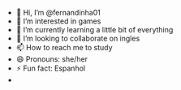 - 👋 Hi, I’m @fernandinha01
- 👀 I’m interested in games 
- 🌱 I’m currently learning a little bit of everything
- 💞️ I’m looking to collaborate on ingles 
- 📫 How to reach me to study 
- 😄 Pronouns: she/her 
- ⚡ Fun fact: Espanhol
- 

<!---
fernandinha01/fernandinha01 is a ✨ special ✨ repository because its `README.md` (this file) appears on your GitHub profile.
You can click the Preview link to take a look at your changes.
--->
